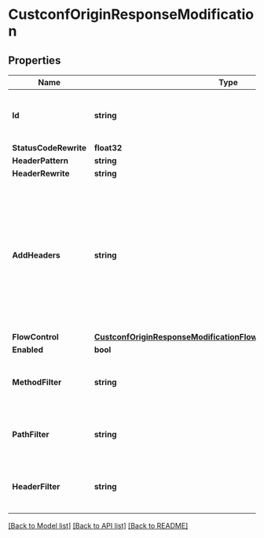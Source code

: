 # CustconfOriginResponseModification

## Properties

Name | Type | Description | Notes
------------ | ------------- | ------------- | -------------
**Id** | **string** | This is used by the API to perform conflict checking | [optional] 
**StatusCodeRewrite** | **float32** |  | [optional] 
**HeaderPattern** | **string** |  | [optional] 
**HeaderRewrite** | **string** |  | [optional] 
**AddHeaders** | **string** | String of values delimited by a &#39;|&#39; character. This is the static HTTP header you want inserted into the CDN response. Start value with \&quot;append:\&quot;, \&quot;replace:\&quot; or \&quot;create:\&quot; which defines if Header will be added, replaced or create if not exists. Default is append. | [optional] 
**FlowControl** | [**CustconfOriginResponseModificationFlowControlEnumWrapperValue**](custconfOriginResponseModificationFlowControlEnumWrapperValue.md) |  | [optional] 
**Enabled** | **bool** |  | [optional] 
**MethodFilter** | **string** | String of values delimited by a &#39;,&#39; character. | [optional] 
**PathFilter** | **string** | String of values delimited by a &#39;,&#39; character. | [optional] 
**HeaderFilter** | **string** | String of values delimited by a &#39;,&#39; character. | [optional] 

[[Back to Model list]](../README.md#documentation-for-models) [[Back to API list]](../README.md#documentation-for-api-endpoints) [[Back to README]](../README.md)


